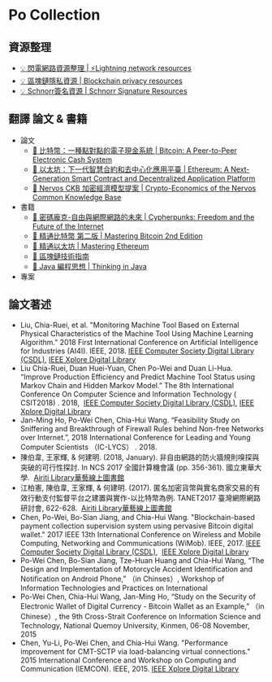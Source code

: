 # Po Collection

## 資源整理

-   [:bulb: 閃電網路資源整理 | :zap:Lightning network resources](https://github.com/ChenPoWei/Lightning_network_resources_zh)
-   [:bulb: 區塊鏈隱私資源 | Blockchain privacy resources](https://github.com/ChenPoWei/blockchain_privacy_resources_zh)
-   [:bulb: Schnorr簽名資源 | Schnorr Signature Resources](https://github.com/ChenPoWei/Schnorr_Signature_Resources_zh)

## 翻譯 論文 & 書籍

-   論文
    -   [:page_facing_up: 比特幣：一種點對點的電子現金系統 | Bitcoin: A Peer-to-Peer Electronic Cash System](https://github.com/ChenPoWei/bitcoin_whitepaper_zh)
    -   [:page_facing_up: 以太坊：下一代智慧合約和去中心化應用平臺 | Ethereum: A Next-Generation Smart Contract and Decentralized Application Platform](https://github.com/ChenPoWei/ethereum_whitepaper_zh)
    -   [:page_facing_up: Nervos CKB 加密經濟模型提案 | Crypto-Economics of the Nervos Common Knowledge Base](https://github.com/nervos-community/RFC-CN/blob/master/TCN.md)
-   書籍
    -   [:book: 密碼龐克-自由與網際網路的未來 | Cypherpunks: Freedom and the Future of the Internet](https://github.com/ChenPoWei/cyherpunksbook_zh)
    -   [:book: 精通比特幣 第二版 | Mastering Bitcoin 2nd Edition](https://github.com/ChenPoWei/bitcoinbook_2nd_zh)
    -   [:book: 精通以太坊 | Mastering Ethereum](https://github.com/ChenPoWei/ethereumbook_zh)
    -   [:book: 區塊鏈技術指南](https://github.com/ChenPoWei/blockchain_guide_zh)
    -   [:book: Java 編程思想 | Thinking in Java](https://github.com/ChenPoWei/thinking_in_java_zh)
-   專案

## 論文著述

-   Liu, Chia-Ruei, et al. "Monitoring Machine Tool Based on External Physical Characteristics of the Machine Tool Using Machine Learning Algorithm." 2018 First International Conference on Artificial Intelligence for Industries (AI4I). IEEE, 2018.
    [IEEE Computer Society Digital Library (CSDL)](https://www.computer.org/csdl/proceedings-article/2018/ai4i/18qbZTO3SOA/18qc2VLDzXi),
    [IEEE Xplore Digital Library](https://ieeexplore.ieee.org/document/8665696)
-   Liu Chia-Ruei, Duan Huei-Yuan, Chen Po-Wei and Duan Li-Hua. “Improve Production Efficiency and Predict Machine Tool Status using Markov Chain and Hidden Markov Model.” The 8th International Conference On Computer Science and Information Technology ( CSIT2018) . 2018, 
    [IEEE Computer Society Digital Library (CSDL)](https://www.computer.org/csdl/proceedings-article/2018/csit/14jQfMYohcn/14jQfP3PmvK),
    [IEEE Xplore Digital Library](https://ieeexplore.ieee.org/document/8486382)
-   Jan-Ming Ho, Po-Wei Chen, Chia-Hui Wang. “Feasibility Study on Sniffering and Breakthrough of Firewall Rules behind Non-free Networks over Internet.”, 2018 International Conference for Leading and Young Computer Scientists （IC-LYCS） . 2018.
-   陳伯韋, 王家輝, & 何建明. (2018, January). 非自由網路的防火牆規則嗅探與突破的可行性探討. In NCS 2017 全國計算機會議 (pp. 356-361). 國立東華大學. 
    [Airiti Library華藝線上圖書館](http://www.airitilibrary.com/Publication/alDetailedMesh?docid=P20180123001-201801-201801230014-201801230014-356-361)
-   江柏憲, 陳伯韋, 王家輝, & 何建明. (2017). 匿名加密貨幣與實名商家交易的有效行動支付監督平台之建置與實作-以比特幣為例. TANET2017 臺灣網際網路研討會, 622-628. 
    [Airiti Library華藝線上圖書館](http://www.airitilibrary.com/Publication/alDetailedMesh?docid=P20180119001-201710-201801190003-201801190003-622-628)
-   Chen, Po-Wei, Bo-Sian Jiang, and Chia-Hui Wang. "Blockchain-based payment collection supervision system using pervasive Bitcoin digital wallet." 2017 IEEE 13th International Conference on Wireless and Mobile Computing, Networking and Communications (WiMob). IEEE, 2017.
    [IEEE Computer Society Digital Library (CSDL)](https://www.computer.org/csdl/proceedings-article/2017/wimob/12OmNzsrwbm/12OmNyv7lZP), 
    [IEEE Xplore Digital Library](https://ieeexplore.ieee.org/document/8115844)
-   Po-Wei Chen, Bo-Sian Jiang, Tze-Huan Huang and Chia-Hui Wang, “The Design and Implementation of Motorcycle Accident Identification and Notification on Android Phone,” （in Chinses）, Workshop of Information Technologies and Practices on International
-   Po-Wei Chen, Chia-Hui Wang, Jan-Ming Ho, “Study on the Security of Electronic Wallet of Digital Currency - Bitcoin Wallet as an Example,” （in Chinese）, the 9th Cross-Strait Conference on Information Science and Technology, National Quemoy University, Kinmen, 06-08 November, 2015
-   Chen, Yu-Li, Po-Wei Chen, and Chia-Hui Wang. "Performance improvement for CMT-SCTP via load-balancing virtual connections." 2015 International Conference and Workshop on Computing and Communication (IEMCON). IEEE, 2015.
    [IEEE Xplore Digital Library](https://ieeexplore.ieee.org/document/7344494)
